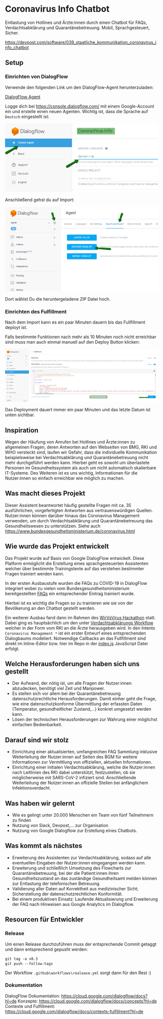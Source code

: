 # Coronavirus Info Chatbot

Entlastung von Hotlines und Ärzte:innen durch einen Chatbot für FAQs, Verdachtsabklärung und Quarantänebetreuung. Mobil, Sprachgesteuert, Sicher.

<https://devpost.com/software/039_staatliche_kommunikation_coronavirus_info_chatbot>

## Setup

### Einrichten von DialogFlow

Verwende den folgenden Link um den DialogFlow-Agent herunterzuladen:

[DialogFlow Agent](https://github.com/markusrt/coronavirus-info-chatbot/releases/latest/download/DialogFlow-Agent.zip)

Logge dich bei <https://console.dialogflow.com/> mit einem Google-Account ein und erstelle einen neuen Agenten. Wichtig ist,
dass die Sprache auf `Deutsch` eingestellt ist:

![DialogFlow -> Create Agent](documentation/create-agent.png)

Anschließend gehst du auf Import:

![Agent -> Settings -> Export and Import](documentation/import-agent.png)

Dort wählst Du die heruntergeladene ZIP Datei hoch.

### Einrichten des Fulfillment

Nach dem Import kann es ein paar Minuten dauern bis das Fullfillment deployt ist.

Falls bestimmte Funktionen nach mehr als 10 Minuten noch nicht erreichbar sind muss man auch einmal manuell auf den
Deploy Button klicken:

![Fulfillment -> Deploy](documentation/deploy-fulfillment.png)

Das Deployment dauert immer ein paar Minuten und das letzte Datum ist unten sichtbar.

## Inspiration

Wegen der Häufung von Anrufen bei Hotlines und Ärzte:innen zu allgemeinen Fragen, deren Antworten auf den Webseiten von BMG, RKI und WHO versteckt sind, laufen wir Gefahr, dass die individuelle Kommunikation beispielsweise bei Verdachtsabklärung und Quarantänebetreuung nicht mehr durchgeführt werden kann. Hierbei geht es sowohl um überlastete Personen im Gesundheitssystem als auch um nicht automatisch skalierbare IT-Systeme. Des Weiteren ist es uns wichtig, Informationen für die Nutzer:innen so einfach erreichbar wie möglich zu machen.

## Was macht dieses Projekt

Dieser Assistent beantwortet häufig gestellte Fragen mit ca. 35 ausführlichen, vorgefertigten Antworten aus vertrauenswürdigen Quellen. Nutzer:innen können darüber hinaus das Coronavirus Management verwenden, um durch Verdachtsabklärung und Quarantänebetreuung das Gesundheitswesen zu unterstützen. Siehe auch <https://www.bundesgesundheitsministerium.de/coronavirus.html>

## Wie wurde das Projekt entwickelt

Das Projekt wurde auf Basis von Google DialogFlow entwickelt. Diese Platform ermöglicht die Erstellung eines sprachgesteuerten
Assistenten welcher über bestimmte Trainingstexte auf das verstehen bestimmter Fragen trainiert werden kann.

In der ersten Ausbaustufe wurden die FAQs zu COVID-19 in DialogFlow integriert wobei zu vielen vom Bundesgesundheitsministerium bereitgestellten [FAQs](https://www.bundesgesundheitsministerium.de/coronavirus.html) ein entsprechender Eintrag trainiert wurde.

Hierbei ist es wichtig die Fragen so zu trainieren wie sie von der Bevölkerung an den Chatbot gestellt werden.

Ein weiterer Ausbau fand dann im Rahmen des [WirVsVirus Hackathon](https://wirvsvirushackathon.org/) statt. Dabei ging es hauptsächlich um den unter [Verdachtsabklärungs Workflow](documentation/flowchart-case-detection-drawio.png) welcher in der Form vom RKI an die Ärzte herausgeben wird. In den Intents `Coronavirus Management *` ist ein erster Entwurf eines entsprechenden
Dialogbaums modeliert. Notwendige Callbacks an das Fullfillment sind direkt im Inline-Editor bzw. hier im Repo in der [index.js](functions/index.js) JavaScript Datei erfolgt.

## Welche Herausforderungen haben sich uns gestellt

* Der Aufwand, der nötig ist, um alle Fragen der Nutzer:innen abzudecken, benötigt viel Zeit und Manpower. 
* Es stellen sich vor allem bei der Quarantänebetreuung datenschutzrechtliche Herausforderungen. Damit einher geht die Frage, wie eine datenschutzkonforme Übermittlung der erfassten Daten (Temperatur, gesundheitlicher Zustand,...) konkret umgesetzt werden kann. 
* Lösen der technischen Herausforderungen zur Wahrung einer möglichst einfachen Bedienbarkeit.

## Darauf sind wir stolz

* Einrichtung einer aktualisierten, umfangreichen FAQ Sammlung inklusive Weiterleitung der Nutzer:innen auf Seiten des BGM für weitere Informationen zur Vermittlung von offiziellen, aktuellen Informationen.
* Einrichtung einer initialen Verdachtsabklärung, welche die Nutzer:innen nach Leitlinien des RKI dabei unterstützt, festzustellen, ob sie möglicherweise mit SARS-CoV-2 infiziert sind. Anschließende Weiterleitung der Nutzer:innen an offizielle Stellen bei anfänglichem Infektionsverdacht.

## Was haben wir gelernt

* Wie es gelingt unter 20.000 Menschen ein Team von fünf Teilnehmern zu finden
* Nutzung von Slack, Devpost,... zur Organisation
* Nutzung von Google Dialogflow zur Erstellung eines Chatbots.

## Was kommt als nächstes

* Erweiterung des Assistenten zur Verdachtsabklärung, sodass auf alle eventuellen Eingaben der Nutzer:innen eingegangen werden kann.
* Erweiterung und schließlich Umsetzung des Flowcharts zur Quarantänebetreuung, bei der die Patient:innen ihren Gesundheitszustand an das zuständige Gesundheitsamt melden können zur Entlastung der telefonischen Betreuung.
* Validierung aller Daten auf Korrektheit aus medizinischer Sicht; Sicherstellung der datenschutzrechtlichen Konformität.
* Bei einem produktiven Einsatz: Laufende Aktualisierung und Erweiterung der FAQ nach Hinweisen aus Google Analytics im Dialogflow.

## Resourcen für Entwickler

### Release

Um einen Release durchzuführen muss der entsprechende Commit getaggt und dann entsprechend gepusht werden:

```
git tag -a v0.3
git push --follow-tags
```

Der Workflow `.github\workflows\realease.yml` sorgt dann für den Rest :)

### Dokumentation

DialogFlow Dokumentation: <https://cloud.google.com/dialogflow/docs?hl=de>
Konzepte: <https://cloud.google.com/dialogflow/docs/concepts?hl=de>
Contexte und Fulfillment: <https://cloud.google.com/dialogflow/docs/contexts-fulfillment?hl=de>
